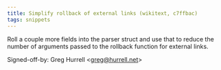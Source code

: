 ```yaml
---
title: Simplify rollback of external links (wikitext, c7ffbac)
tags: snippets
---
```


Roll a couple more fields into the parser struct and use that to reduce the number of arguments passed to the rollback function for external links.

Signed-off-by: Greg Hurrell &lt;greg@hurrell.net&gt;
